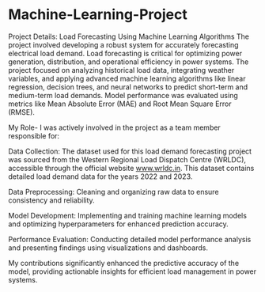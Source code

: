# Machine-Learning-Project
Project Details: Load Forecasting Using Machine Learning Algorithms
The project involved developing a robust system for accurately forecasting electrical load demand. Load forecasting is critical for optimizing power generation, distribution, and operational efficiency in power systems. The project focused on analyzing historical load data, integrating weather variables, and applying advanced machine learning algorithms like linear regression, decision trees, and neural networks to predict short-term and medium-term load demands. Model performance was evaluated using metrics like Mean Absolute Error (MAE) and Root Mean Square Error (RMSE).

My Role-
I was actively involved in the project as a team member responsible for:

Data Collection: The dataset used for this load demand forecasting project was sourced from the Western Regional Load Dispatch Centre (WRLDC), accessible through the official website www.wrldc.in. This dataset contains detailed load demand data for the years 2022 and 2023.

Data Preprocessing: Cleaning and organizing raw data to ensure consistency and reliability.

Model Development: Implementing and training machine learning models and optimizing hyperparameters for enhanced prediction accuracy.

Performance Evaluation: Conducting detailed model performance analysis and presenting findings using visualizations and dashboards.

My contributions significantly enhanced the predictive accuracy of the model, providing actionable insights for efficient load management in power systems.
